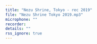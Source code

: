```yaml
---
title: "Nezu Shrine, Tokyo - rec 2019"
file: "Nezu Shrine Tokyo 2019.mp3"
microphone: ""
recorder: 
details: ""
rss_ignore: true
---
```

